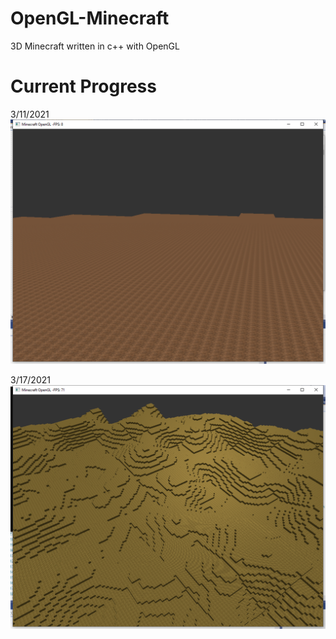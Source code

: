 # OpenGL-Minecraft
3D Minecraft written in c++ with OpenGL

# Current Progress
3/11/2021
![screenshots](sc3112021.bmp)

3/17/2021
![screenshots](sc3172021.bmp)
